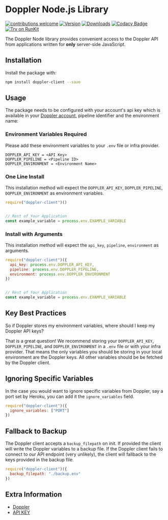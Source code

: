 # Doppler Node.js Library

[![contributions welcome](https://img.shields.io/badge/contributions-welcome-brightgreen.svg?style=flat)](https://github.com/DopplerHQ/node-client)
[![Version](https://img.shields.io/npm/v/doppler-client.svg)](https://www.npmjs.org/package/doppler-client)
[![Downloads](https://img.shields.io/npm/dm/doppler-client.svg)](https://www.npmjs.com/package/doppler-client)
[![Codacy Badge](https://api.codacy.com/project/badge/Grade/ee88ca15a8fb48068c5643b037ea978b)](https://www.codacy.com/app/Doppler/node-client?utm_source=github.com&amp;utm_medium=referral&amp;utm_content=DopplerHQ/node-client&amp;utm_campaign=Badge_Grade)
[![Try on RunKit](https://badge.runkitcdn.com/doppler-client.svg)](https://runkit.com/npm/doppler-client)

The Doppler Node library provides convenient access to the Doppler API from
applications written for **only** server-side JavaScript.

## Installation

Install the package with:

``` bash
npm install doppler-client --save
```

## Usage

The package needs to be configured with your account's api key which is available in your [Doppler account](https://doppler.com/workplace/api_key), pipeline identifier and the environment name:

### Environment Variables Required
Please add these environment variables to your `.env` file or infra provider.

```
DOPPLER_API_KEY = <API Key>
DOPPLER_PIPELINE = <Pipeline ID>
DOPPLER_ENVIRONMENT = <Environment Name>
```

### One Line Install
This installation method will expect the `DOPPLER_API_KEY`, `DOPPLER_PIPELINE`, `DOPPLER_ENVIRONMENT` as environment variables.

``` js
require("doppler-client")()


// Rest of Your Application
const example_variable = process.env.EXAMPLE_VARIABLE
```

### Install with Arguments
This installation method will expect the `api_key`, `pipeline`, `environment` as arguments.

``` js
require("doppler-client")({
  api_key: process.env.DOPPLER_API_KEY,
  pipeline: process.env.DOPPLER_PIPELINE,
  environment: process.env.DOPPLER_ENVIRONMENT
})


// Rest of Your Application
const example_variable = process.env.EXAMPLE_VARIABLE
```

## Key Best Practices

So if Doppler stores my environment variables, where should I keep my Doppler API keys?

That is a great question! We recommend storing your `DOPPLER_API_KEY`, `DOPPLER_PIPELINE`, and `DOPPLER_ENVIRONMENT` 
in a `.env` file or with your infra provider. That means the only variables you should be storing in your local environment are the Doppler keys. All other variables should be be fetched by the Doppler client.


## Ignoring Specific Variables

In the case you would want to ignore specific variables from Doppler, say a port set by Heroku, you can add it the `ignore_variables` field.

``` js
require("doppler-client")({
  ignore_variables: ["PORT"]
})
```

## Fallback to Backup

The Doppler client accepts a `backup_filepath` on init. If provided the client will write
the Doppler variables to a backup file. If the Doppler client fails to connect to our API
endpoint (very unlikely), the client will fallback to the keys provided in the backup file.

``` js
require("doppler-client")({
  backup_filepath: "./backup.env"
})
```

## Extra Information

- [Doppler](https://doppler.com)
- [API KEY](https://doppler.com/workplace/api_key)
